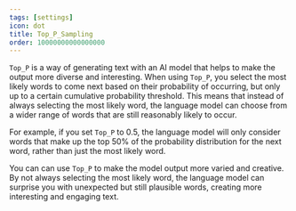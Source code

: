 ```yaml
---
tags: [settings]
icon: dot
title: Top_P_Sampling
order: 10000000000000000
---
```

`Top_P` is a way of generating text with an AI model that helps to make the output more diverse and interesting. When using `Top_P`, you select the most likely words to come next based on their probability of occurring, but only up to a certain cumulative probability threshold. This means that instead of always selecting the most likely word, the language model can choose from a wider range of words that are still reasonably likely to occur.

For example, if you set `Top_P` to 0.5, the language model will only consider words that make up the top 50% of the probability distribution for the next word, rather than just the most likely word.

You can can use `Top_P` to make the model output more varied and creative. By not always selecting the most likely word, the language model can surprise you with unexpected but still plausible words, creating more interesting and engaging text.
